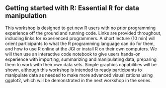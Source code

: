 ## Getting started with R: Essential R for data manipulation


This workshop is designed to get new R users with no prior programming experience off the ground and running code. Links are provided throughout, including links for experienced programmers. A short lecture (10 min) will orient participants to what the R programming language can do for them, and how to use R online at the JGI or install R on their own computers.  We will then use an interactive code notebook to give users hands-on experience with importing, summarizing and manipulating data, preparing them to work with their own data sets.  Simple graphics capabilities will be shown, although this workshop is intended to ready participants to manipulate data as needed to make more advanced visualizations using ggplot2, which will be demonstrated in the next workshop in the series.  